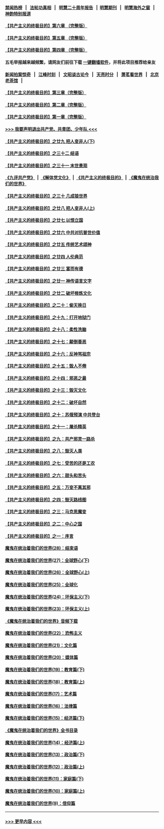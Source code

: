 #### [禁闻热榜](热点新闻.md?=0)  &nbsp;&nbsp;|&nbsp;&nbsp; [法轮功真相](https://github.com/gfw-breaker/truth/blob/master/README.md?=0) &nbsp;&nbsp;|&nbsp;&nbsp; [明慧二十周年报告](https://github.com/gfw-breaker/mh-reports/blob/master/README.md?=0) &nbsp;&nbsp;|&nbsp;&nbsp;[明慧期刊](https://github.com/gfw-breaker/mh-qikan) &nbsp;&nbsp;|&nbsp;&nbsp; [明慧海外之窗](https://github.com/gfw-breaker/mh-news/blob/master/README.md?=0) &nbsp;&nbsp;|&nbsp;&nbsp; [神韵特别报道](https://github.com/gfw-breaker/mh-news/blob/master/shenyun.md?=0)
#### [【共产主义的终极目的】第六章 （完整版）](../pages/nsc422/n11428913.md?t=03171102) 
#### [【共产主义的终极目的】第五章 （完整版）](../pages/nsc422/n11428912.md?t=03171102) 
#### [【共产主义的终极目的】第四章 （完整版）](../pages/nsc422/n11428907.md?t=03171102) 
#### 五毛举报越来越频繁，请网友们前往下载 [一键翻墙软件](https://github.com/gfw-breaker/ssr-accounts)，并将此项目推荐给亲友
#### [新闻拍案惊奇](https://github.com/gfw-breaker/banned-news/blob/master/pages/link4.md) &nbsp;&nbsp;|&nbsp;&nbsp; [江峰时刻](https://github.com/gfw-breaker/banned-news/blob/master/pages/link4.md) &nbsp;&nbsp;|&nbsp;&nbsp; [文昭谈古论今](https://github.com/gfw-breaker/banned-news/blob/master/pages/link4.md) &nbsp;&nbsp;|&nbsp;&nbsp; [天亮时分](https://github.com/gfw-breaker/banned-news/blob/master/pages/link4.md) &nbsp;&nbsp;|&nbsp;&nbsp; [萧茗看世界](https://github.com/gfw-breaker/banned-news/blob/master/pages/link4.md) &nbsp;&nbsp;|&nbsp;&nbsp; [北京老茶馆](https://github.com/gfw-breaker/banned-news/blob/master/pages/link4.md) &nbsp;&nbsp;|&nbsp;&nbsp; 
#### [【共产主义的终极目的】第三章（完整版）](../pages/nsc422/n11428848.md?t=03171102) 
#### [【共产主义的终极目的】第二章（完整版）](../pages/nsc422/n11428831.md?t=03171102) 
#### [【共产主义的终极目的】第一章（完整版）](../pages/nsc422/n11417651.md?t=03171102) 
#### [>>> 我要声明退出共产党、共青团、少年队 <<<](https://github.com/begood0513/goodnews/blob/master/quit/letter.md) 
#### [【共产主义的终极目的】之廿九 把人变非人(下)](../pages/nsc422/n11344140.md?t=03171102) 
#### [【共产主义的终极目的】之三十二 结语](../pages/nsc422/n11360535.md?t=03171102) 
#### [【共产主义的终极目的】之三十一 末世景观](../pages/nsc422/n11351129.md?t=03171102) 
#### [《九评共产党》](https://github.com/begood0513/9ping.md/blob/master/README.md) &nbsp;|&nbsp; [《解体党文化》](../../../../jtdwh.md/blob/master/README.md)  &nbsp;|&nbsp; [《共产主义的终极目的》](../../../../gczydzjmd.md/blob/master/README.md) &nbsp;|&nbsp; [《魔鬼在统治我们的世界》](../../../../mgztzwmdsj.md/blob/master/README.md) 
#### [【共产主义的终极目的】之三十 几成狼世界](../pages/nsc422/n11348280.md?t=03171102) 
#### [【共产主义的终极目的】之廿八 把人变非人(上)](../pages/nsc422/n11340492.md?t=03171102) 
#### [【共产主义的终极目的】之廿七 以恨立国](../pages/nsc422/n11336944.md?t=03171102) 
#### [【共产主义的终极目的】之廿六 中共对抗普世价值](../pages/nsc422/n11324785.md?t=03171102) 
#### [【共产主义的终极目的】之廿五 传统艺术颂神](../pages/nsc422/n11296396.md?t=03171102) 
#### [【共产主义的终极目的】之廿四 人伦典范](../pages/nsc422/n11296397.md?t=03171102) 
#### [【共产主义的终极目的】之廿三 富而有德](../pages/nsc422/n11283598.md?t=03171102) 
#### [【共产主义的终极目的】之廿一 神传语言文字](../pages/nsc422/n11263265.md?t=03171102) 
#### [【共产主义的终极目的】之廿二 破坏修炼文化](../pages/nsc422/n11245728.md?t=03171102) 
#### [【共产主义的终极目的】之二十：偷天换日](../pages/nsc422/n11238846.md?t=03171102) 
#### [【共产主义的终极目的】之十九：打开地狱门](../pages/nsc422/n11206376.md?t=03171102) 
#### [【共产主义的终极目的】之十八：柔性洗脑](../pages/nsc422/n11199994.md?t=03171102) 
#### [【共产主义的终极目的】之十七：颠倒善恶](../pages/nsc422/n11179782.md?t=03171102) 
#### [【共产主义的终极目的】之十六：反神骂祖宗](../pages/nsc422/n11166798.md?t=03171102) 
#### [【共产主义的终极目的】之十五：毁人不倦](../pages/nsc422/n11166792.md?t=03171102) 
#### [【共产主义的终极目的】之十四：邪恶之最](../pages/nsc422/n11150249.md?t=03171102) 
#### [【共产主义的终极目的】之十三：毁灭文化](../pages/nsc422/n11135227.md?t=03171102) 
#### [【共产主义的终极目的】之十二：破坏自然](../pages/nsc422/n11135214.md?t=03171102) 
#### [【共产主义的终极目的】之十：苏俄预演 中共登台](../pages/nsc422/n11118424.md?t=03171102) 
#### [【共产主义的终极目的】之十一：屠杀精英](../pages/nsc422/n11118442.md?t=03171102) 
#### [【共产主义的终极目的】之九：共产邪灵一路杀](../pages/nsc422/n11114139.md?t=03171102) 
#### [【共产主义的终极目的】之八：毁灭人类](../pages/nsc422/n11108503.md?t=03171102) 
#### [【共产主义的终极目的】之七：受苦的还是工农](../pages/nsc422/n11101809.md?t=03171102) 
#### [【共产主义的终极目的】之六：甜头和苦头](../pages/nsc422/n11096971.md?t=03171102) 
#### [【共产主义的终极目的】之五：万变不离其邪](../pages/nsc422/n11091285.md?t=03171102) 
#### [【共产主义的终极目的】之四：毁灭路线图](../pages/nsc422/n11086284.md?t=03171102) 
#### [【共产主义的终极目的】之三：马克思魔变](../pages/nsc422/n11061941.md?t=03171102) 
#### [【共产主义的终极目的】之二：中心之国](../pages/nsc422/n11047728.md?t=03171102) 
#### [【共产主义的终极目的】之一：序言](../pages/nsc422/n11086077.md?t=03171102) 
#### [魔鬼在统治着我们的世界(28)：结束语](../pages/nsc422/n10936246.md?t=03171102) 
#### [魔鬼在统治着我们的世界(27)：全球野心(下)](../pages/nsc422/n10928319.md?t=03171102) 
#### [魔鬼在统治着我们的世界(26)：全球野心(上)](../pages/nsc422/n10900318.md?t=03171102) 
#### [魔鬼在统治着我们的世界(25)：全球化](../pages/nsc422/n10788205.md?t=03171102) 
#### [魔鬼在统治着我们的世界(24)：环保主义(下)](../pages/nsc422/n10695307.md?t=03171102) 
#### [魔鬼在统治着我们的世界(23)：环保主义(上)](../pages/nsc422/n10688613.md?t=03171102) 
#### [《魔鬼在统治着我们的世界》音频下载](../pages/nsc422/n10635553.md?t=03171102) 
#### [魔鬼在统治着我们的世界(22)：恐怖主义](../pages/nsc422/n10614727.md?t=03171102) 
#### [魔鬼在统治着我们的世界(21)：文化篇](../pages/nsc422/n10597706.md?t=03171102) 
#### [魔鬼在统治着我们的世界(20)：媒体篇](../pages/nsc422/n10586579.md?t=03171102) 
#### [魔鬼在统治着我们的世界(19)：教育篇(下)](../pages/nsc422/n10564808.md?t=03171102) 
#### [魔鬼在统治着我们的世界(18)：教育篇(上)](../pages/nsc422/n10526970.md?t=03171102) 
#### [魔鬼在统治着我们的世界(17)：艺术篇](../pages/nsc422/n10499093.md?t=03171102) 
#### [魔鬼在统治着我们的世界(16)：法律篇](../pages/nsc422/n10485969.md?t=03171102) 
#### [魔鬼在统治着我们的世界(15)：经济篇(下)](../pages/nsc422/n10469975.md?t=03171102) 
#### [《魔鬼在统治着我们的世界》全书目录](../pages/nsc422/n10464261.md?t=03171102) 
#### [魔鬼在统治着我们的世界(14)：经济篇(上)](../pages/nsc422/n10457370.md?t=03171102) 
#### [魔鬼在统治着我们的世界(13)：政治篇(下)](../pages/nsc422/n10448270.md?t=03171102) 
#### [魔鬼在统治着我们的世界(12)：政治篇(上)](../pages/nsc422/n10444576.md?t=03171102) 
#### [魔鬼在统治着我们的世界(11)：家庭篇(下)](../pages/nsc422/n10440961.md?t=03171102) 
#### [魔鬼在统治着我们的世界(10)：家庭篇(上)](../pages/nsc422/n10435448.md?t=03171102) 
#### [魔鬼在统治着我们的世界(9)：信仰篇](../pages/nsc422/n10432159.md?t=03171102) 

----
#### [ >>> 更早内容 <<< ](../indexes/nsc422-earlier.md)

